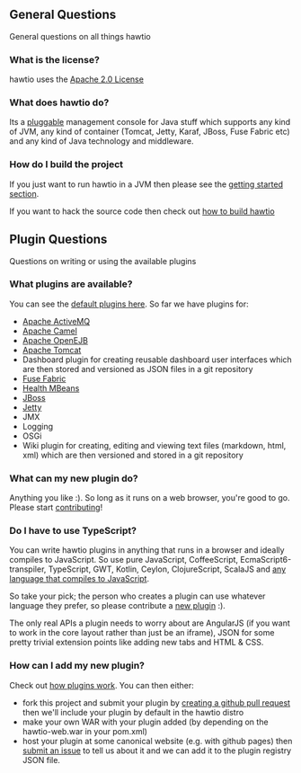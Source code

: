 ## General Questions

General questions on all things hawtio

### What is the license?

hawtio uses the [Apache 2.0 License](http://www.apache.org/licenses/LICENSE-2.0.txt)

### What does hawtio do?

Its a [pluggable](http://hawt.io/developers/plugins.html) management console for Java stuff which supports any kind of JVM, any kind of container (Tomcat, Jetty, Karaf, JBoss, Fuse Fabric etc) and any kind of Java technology and middleware.

### How do I build the project

If you just want to run hawtio in a JVM then please see the [getting started section](http://hawt.io/).

If you want to hack the source code then check out [how to build hawtio](http://hawt.io/building/index.html)


## Plugin Questions

Questions on writing or using the available plugins

### What plugins are available?

You can see the [default plugins here](https://github.com/hawtio/hawtio/tree/master/hawtio-web/src/main/webapp/app). So far we have plugins for:

* [Apache ActiveMQ](http://activemq.apache.org/)
* [Apache Camel](http://camel.apache.org/)
* [Apache OpenEJB](http://openejb.apache.org/)
* [Apache Tomcat](http://tomcat.apache.org/)
* Dashboard plugin for creating reusable dashboard user interfaces which are then stored and versioned as JSON files in a git repository
* [Fuse Fabric](http://fuse.fusesource.org/fabric/)
* [Health MBeans](http://hawt.io/health/)
* [JBoss](http://www.jboss.org/jbossas)
* [Jetty](http://www.eclipse.org/jetty/)
* JMX
* Logging
* OSGi
* Wiki plugin for creating, editing and viewing text files (markdown, html, xml) which are then versioned and stored in a git repository

### What can my new plugin do?

Anything you like :). So long as it runs on a web browser, you're good to go. Please start [contributing](http://hawt.io/contributing/index.html)!

### Do I have to use TypeScript?

You can write hawtio plugins in anything that runs in a browser and ideally compiles to JavaScript. So use pure JavaScript,  CoffeeScript, EcmaScript6-transpiler, TypeScript, GWT, Kotlin, Ceylon, ClojureScript, ScalaJS and [any language that compiles to JavaScript](http://altjs.org/).

So take your pick; the person who creates a plugin can use whatever language they prefer, so please contribute a [new plugin](http://hawt.io/contributing/index.html) :).

The only real APIs a plugin needs to worry about are AngularJS (if you want to work in the core layout rather than just be an iframe), JSON for some pretty trivial extension points like adding new tabs and HTML & CSS.

### How can I add my new plugin?

Check out [how plugins work](http://hawt.io/developers/plugins.html). You can then either:

* fork this project and submit your plugin by [creating a github pull request](https://help.github.com/articles/creating-a-pull-request) then we'll include your plugin by default in the hawtio distro
* make your own WAR with your plugin added (by depending on the hawtio-web.war in your pom.xml)
* host your plugin at some canonical website (e.g. with github pages) then [submit an issue](https://github.com/hawtio/hawtio/issues?state=open) to tell us about it and we can add it to the plugin registry JSON file.